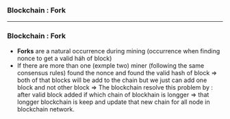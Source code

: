 ### Blockchain : Fork

--------------------------------------------------------

### Blockchain : Fork

* **Forks** are a natural occurrence during mining (occurrence when finding nonce to get a valid háh of block)
* If there are more than one (exmple two) miner (following the same consensus rules) found the nonce and found the valid hash of block => both of that blocks will be add to the chain but we just can add one block and not other block => The blockchain resolve this problem by : after valid block added if which chain of blockhain is longger => that longger blockchain is keep and update that new chain for all node in blockchain network.
